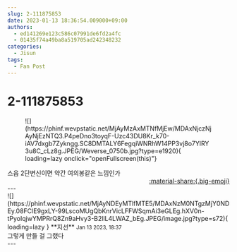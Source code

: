 ```yaml
---
slug: 2-111875853
date: 2023-01-13 18:36:54.009000+09:00
authors:
  - ed141269e123c586c07991de6fd2a4fc
  - 01435f74a49ba8a519705ad242348232
categories:
  - Jisun
tags:
  - Fan Post
---
```


# 2-111875853

<div class="post-container" markdown="1">
<div class="content-container md-sidebar__scrollwrap" markdown="1">


<figure markdown="1">
![](https://phinf.wevpstatic.net/MjAyMzAxMTNfMjEw/MDAxNjczNjAyNjEzNTQ3.P4peDno3toyqF-Uzc43DU8Kr_k70-iAV7dxgb7Zykngg.SC8DMTALY6FegqiWNRhW14PP3vj8o7YlRY3u8C_cLz8g.JPEG/Weverse_0750b.jpg?type=e1920){ loading=lazy onclick="openFullscreen(this)"}
</figure>
스읍 2단변신이면 약간 여의봉같은 느낌인가

</div>
</div>

<div style="text-align: right;" markdown="1">
<a href="https://weverse.io/fromis9/fanpost/2-111875853" style="text-align: right;">:material-share:{.big-emoji}</a>
</div>
---

<div class="comments-container md-sidebar__scrollwrap" markdown="1">
<div class="comment" markdown="1">
<div class='id-container' markdown="1">
![](https://phinf.wevpstatic.net/MjAyNDEyMTlfMTE5/MDAxNzM0NTgzMjY0NDEy.08FClE9gxLY-99LscoMUgQbKnrVicLFFWSqmAi3eGLEg.hXV0n-tPyoIqjwYMPRrQ8Zn9aHvy3-B2llL4LWAZ_bEg.JPEG/image.jpg?type=s72){ loading=lazy }
**<span class="artist">지선</span>** <small>Jan 13 2023, 18:37</small><br>
</div>
<div class='comment-body' markdown="1">
그렇게 만들 걸 그랬다
</div>
</div>
</div>
---

